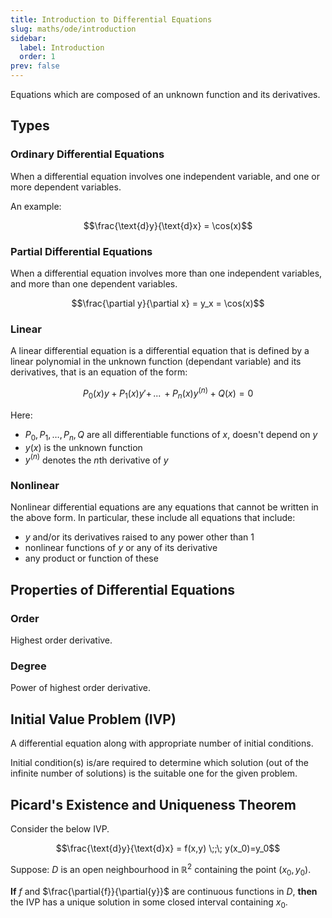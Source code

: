 ```yaml
---
title: Introduction to Differential Equations
slug: maths/ode/introduction
sidebar:
  label: Introduction
  order: 1
prev: false
---
```


Equations which are composed of an unknown function and its derivatives.

## Types

### Ordinary Differential Equations

When a differential equation involves one independent variable, and one or more
dependent variables.

An example:

```math
\frac{\text{d}y}{\text{d}x} = \cos(x)
```

### Partial Differential Equations

When a differential equation involves more than one independent variables, and
more than one dependent variables.

```math
\frac{\partial y}{\partial x} = y_x = \cos(x)
```

### Linear

A linear differential equation is a differential equation that is defined by a
linear polynomial in the unknown function (dependant variable) and its
derivatives, that is an equation of the form:

```math
P_0 (x) y + P_1 (x) y' +\,...\,+ P_n (x) y^{(n)} + Q(x) = 0
```

Here:

- $P_0, P_1,\dots,P_n,Q$ are all differentiable functions of $x$, doesn't depend
  on $y$
- $y(x)$ is the unknown function
- $y^{(n)}$ denotes the $n$th derivative of $y$

### Nonlinear

Nonlinear differential equations are any equations that cannot be written in the
above form. In particular, these include all equations that include:

- $y$ and/or its derivatives raised to any power other than $1$
- nonlinear functions of $y$ or any of its derivative
- any product or function of these

## Properties of Differential Equations

### Order

Highest order derivative.

### Degree

Power of highest order derivative.

## Initial Value Problem (IVP)

A differential equation along with appropriate number of initial conditions.

Initial condition(s) is/are required to determine which solution (out of the
infinite number of solutions) is the suitable one for the given problem.

## Picard's Existence and Uniqueness Theorem

Consider the below IVP.

```math
\frac{\text{d}y}{\text{d}x}
= f(x,y)
\;;\;
y(x_0)=y_0
```

Suppose: $D$ is an open neighbourhood in $\mathbb{R}^2$ containing the point
$(x_0,y_0)$.

**If** $f$ and $\frac{\partial{f}}{\partial{y}}$ are continuous functions in
$D$, **then** the IVP has a unique solution in some closed interval containing
$x_0$.
